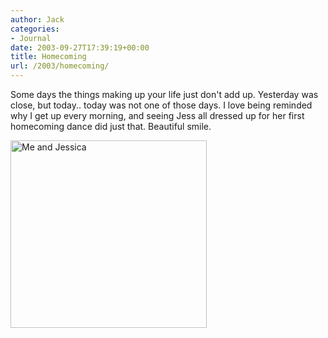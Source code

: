 ```yaml
---
author: Jack
categories:
- Journal
date: 2003-09-27T17:39:19+00:00
title: Homecoming
url: /2003/homecoming/
---
```


Some days the things making up your life just don't add up. Yesterday was close, but today.. today was not one of those days. I love being reminded why I get up every morning, and seeing Jess all dressed up for her first homecoming dance did just that. Beautiful smile.
  

  
<img src="/images/blog/jess-dad.jpg" width="314" height="300" alt="Me and Jessica" border="0" />
